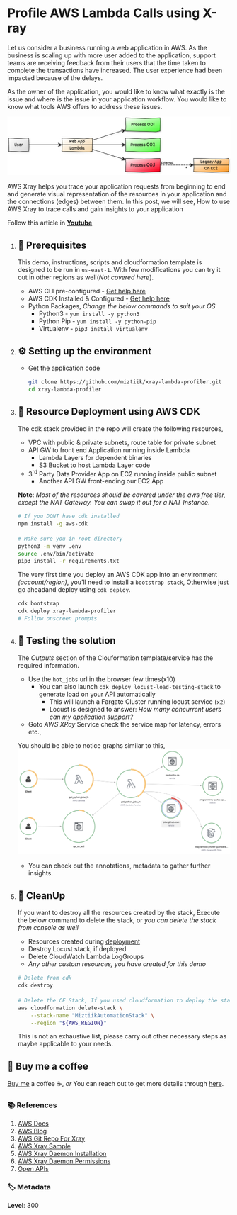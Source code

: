 # Profile AWS Lambda Calls using X-ray

Let us consider a business running a web application in AWS. As the business is scaling up with more user added to the application, support teams are receiving feedback from their users that the time taken to complete the transactions have increased. The user experience had been impacted because of the delays.

As the owner of the application, you would like to know what exactly is the issue and where is the issue in your application workflow. You would like to know what tools AWS offers to address these issues.

  ![Miztiik Serverless Lambda Profiler AWS XRay](images/miztiik-xray-lambda-profiler-architecture-01.png)

  AWS Xray helps you trace your application requests from beginning to end and generate visual representation of the resources in your application and the connections (edges) between them. In this post, we will see, How to use AWS Xray to trace calls and gain insights to your application

  Follow this article in **[Youtube](https://www.youtube.com/c/ValaxyTechnologies)**

1. ## 🧰 Prerequisites

    This demo, instructions, scripts and cloudformation template is designed to be run in `us-east-1`. With few modifications you can try it out in other regions as well(_Not covered here_).

    - AWS CLI pre-configured - [Get help here](https://youtu.be/TPyyfmQte0U)
    - AWS CDK Installed & Configured - [Get help here](https://www.youtube.com/watch?v=MKwxpszw0Rc)
    - Python Packages, _Change the below commands to suit your OS_
        - Python3 - `yum install -y python3`
        - Python Pip - `yum install -y python-pip`
        - Virtualenv - `pip3 install virtualenv`

1. ## ⚙️ Setting up the environment

    - Get the application code

        ```bash
        git clone https://github.com/miztiik/xray-lambda-profiler.git
        cd xray-lambda-profiler
        ```

1. ## 🚀 Resource Deployment using AWS CDK

    The cdk stack provided in the repo will create the following resources,
    - VPC with public & private subnets, route table for private subnet
    - API GW to front end Application running inside Lambda
        - Lambda Layers for dependent binaries
        - S3 Bucket to host Lambda Layer code
    - 3<sup>rd</sup> Party Data Provider App on EC2 running inside public subnet
        - Another API GW front-ending our EC2 App

    **Note**: _Most of the resources should be covered under the aws free tier, except the NAT Gateway. You can swap it out for a NAT Instance_.

    ```bash
    # If you DONT have cdk installed
    npm install -g aws-cdk

    # Make sure you in root directory
    python3 -m venv .env
    source .env/bin/activate
    pip3 install -r requirements.txt
    ```

    The very first time you deploy an AWS CDK app into an environment _(account/region)_, you’ll need to install a `bootstrap stack`, Otherwise just go aheadand   deploy using `cdk deploy`.

    ```bash
    cdk bootstrap
    cdk deploy xray-lambda-profiler
    # Follow onscreen prompts
    ```

1. ## 🔬 Testing the solution

    The _Outputs_ section of the Clouformation template/service has the required information.

    - Use the `hot_jobs` url in the browser few times(x10)
        - You can also launch `cdk deploy locust-load-testing-stack` to generate load on your API automatically
            - This will launch a Fargate Cluster running locust service (`x2`)
            - Locust is designed to answer: _How many concurrent users can my application support?_
    - Goto _AWS XRay_ Service check the service map for latency, errors etc.,

    You should be able to notice graphs similar to this,
    ![Miztiik Serverless Lambda Profiler AWS XRay](images/miztiik-xray-lambda-profiler-results-00.png)

    - You can check out the annotations, metadata to gather further insights.

1. ## 🧹 CleanUp

    If you want to destroy all the resources created by the stack, Execute the below command to delete the stack, or _you can delete the stack from console as well_

    - Resources created during [deployment](#🚀-resource-deployment-using-aws-cdk)
    - Destroy Locust stack, if deployed
    - Delete CloudWatch Lambda LogGroups
    - _Any other custom resources, you have created for this demo_

    ```bash
    # Delete from cdk
    cdk destroy

    # Delete the CF Stack, If you used cloudformation to deploy the stack.
    aws cloudformation delete-stack \
        --stack-name "MiztiikAutomationStack" \
        --region "${AWS_REGION}"
    ```

    This is not an exhaustive list, please carry out other necessary steps as maybe applicable to your needs.

## 👋 Buy me a coffee

[Buy me](https://paypal.me/valaxy) a coffee ☕, _or_ You can reach out to get more details through [here](https://youtube.com/c/valaxytechnologies/about).

### 📚 References

1. [AWS Docs](https://docs.aws.amazon.com/xray/latest/devguide/xray-sdk-python.html)
1. [AWS Blog](https://aws.amazon.com/blogs/aws/aws-lambda-support-for-aws-x-ray/)
1. [AWS Git Repo For Xray](https://github.com/aws/aws-xray-sdk-python)
1. [AWS Xray Sample](https://docs.aws.amazon.com/xray/latest/devguide/scorekeep-lambda.html#scorekeep-lambda-worker)
1. [AWS Xray Daemon Installation](https://docs.aws.amazon.com/xray/latest/devguide/xray-daemon-ec2.html)
1. [AWS Xray Daemon Permissions](https://docs.aws.amazon.com/xray/latest/devguide/security_iam_service-with-iam.html)
1. [Open APIs](https://github.com/public-apis/public-apis)

### 🏷️ Metadata

**Level**: 300
